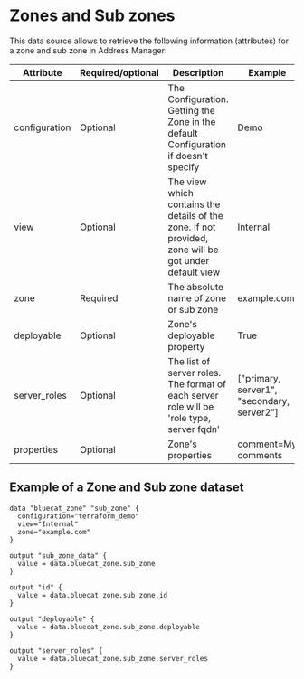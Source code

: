 # Zones and Sub zones
This data source allows to retrieve the following information
(attributes) for a zone and sub zone in Address Manager:

| Attribute | Required/optional | Description | Example |
| --- | --- | --- | --- |
| configuration | Optional | The Configuration. Getting the Zone in the default Configuration if doesn't specify | Demo |
| view | Optional |  The view which contains the details of the zone. If not provided, zone will be got under default view | Internal |
| zone | Required | The absolute name of zone or sub zone | example.com |
| deployable | Optional |  Zone's deployable property | True |
| server_roles | Optional |  The list of server roles. The format of each server role will be 'role type, server fqdn' | ["primary, server1", "secondary, server2"] |
| properties | Optional | Zone's properties | comment=My comments |


## Example of a Zone and Sub zone dataset

    data "bluecat_zone" "sub_zone" {
      configuration="terraform_demo"
      view="Internal"
      zone="example.com"
    }

    output "sub_zone_data" {
      value = data.bluecat_zone.sub_zone
    }

    output "id" {
      value = data.bluecat_zone.sub_zone.id
    }

    output "deployable" {
      value = data.bluecat_zone.sub_zone.deployable
    }

    output "server_roles" {
      value = data.bluecat_zone.sub_zone.server_roles
    }
